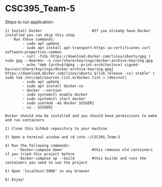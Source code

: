 # CSC395_Team-5

Steps to run application:

    1) Install Docker                       #If you already have Docker installed you can skip this step
        Run these commands:
            - sudo apt update
            - sudo apt install apt-transport-https ca-certificates curl software-properties-common
            - curl -fsSL https://download.docker.com/linux/ubuntu/gpg | sudo gpg --dearmor -o /usr/share/keyrings/docker-archive-keyring.gpg
            - echo "deb [arch=$(dpkg --print-architecture) signed-by=/usr/share/keyrings/docker-archive-keyring.gpg] https://download.docker.com/linux/ubuntu $(lsb_release -cs) stable" | sudo tee /etc/apt/sources.list.d/docker.list > /dev/null
            - sudo apt update
            - sudo apt install docker-ce
            - docker --version
            - sudo systemctl enable docker
            - sudo systemctl start docker
            - sudo usermod -aG docker ${USER}
            - su - ${USER}

    Docker should now be installed and you should have permissions to make and run containers
    
    2) Clone this GitHub repository to your machine

    3) Open a terminal window and cd into ~/CSC395_Team-5

    4) Run the following commands:
        - 'docker-compose down'             #this removes old containers if you tried this project before
        - 'docker-compose up --build        #this builds and runs the containers you need to use the project

    5) Open 'localhost:5000' in any browser

    6) Enjoy!
